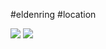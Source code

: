 #eldenring #location

![](https://eldenring.wiki.fextralife.com/file/Elden-Ring/caelid-hub-location-preview-elden-ring-wiki-guide-300px.jpg) ![](https://eldenring.wiki.fextralife.com/file/Elden-Ring/caelid_map_elden_ring_wiki_guide_300px.jpg)
